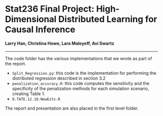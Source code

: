 # Stat236 Final Project: High-Dimensional Distributed Learning for Causal Inference
#### Larry Han, Christina Howe, Lara Maleyeff, Avi Swartz
------------

The code folder has the various implementations that we wrote as part of the report.
- `Split_Regression.py`: this code is the implementation for performing the distributed regression described in section 3.2
- `penalization_accuracy.R`: this code computes the sensitivity and the specificity of the penalization methods for each simulation scenario, creating Table 1.
- `D.TATE.12.10.NewEsts.R`


The report and presentation are also placed in the first level folder.
